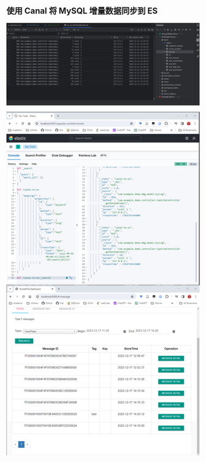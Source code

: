 ## 使用 Canal 将 MySQL 增量数据同步到 ES

![](https://raw.githubusercontent.com/CompetitiveLin/ImageHostingService/picgo/imgs/202312171439586.png)

![](https://raw.githubusercontent.com/CompetitiveLin/ImageHostingService/picgo/imgs/202312171439651.png)